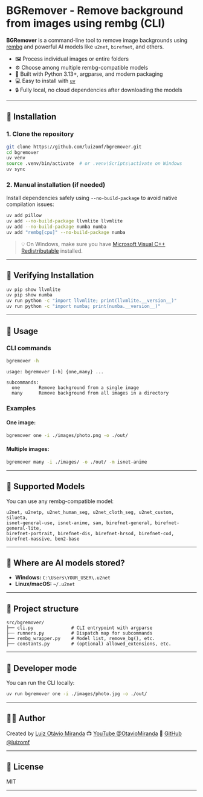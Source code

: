 # BGRemover - Remove background from images using rembg (CLI)

**BGRemover** is a command-line tool to remove image backgrounds using [rembg](https://github.com/danielgatis/rembg) and powerful AI models like `u2net`, `birefnet`, and others.

- 🖼️ Process individual images or entire folders
- ⚙️ Choose among multiple rembg-compatible models
- 🧠 Built with Python 3.13+, argparse, and modern packaging
- 💻 Easy to install with [`uv`](https://github.com/astral-sh/uv)
- 🔒 Fully local, no cloud dependencies after downloading the models

---

## 🚀 Installation

### 1. Clone the repository

```bash
git clone https://github.com/luizomf/bgremover.git
cd bgremover
uv venv
source .venv/bin/activate  # or .venv\Scripts\activate on Windows
uv sync
```

### 2. Manual installation (if needed)

Install dependencies safely using `--no-build-package` to avoid native compilation issues:

```bash
uv add pillow
uv add --no-build-package llvmlite llvmlite
uv add --no-build-package numba numba
uv add "rembg[cpu]" --no-build-package numba
```

> 💡 On Windows, make sure you have [Microsoft Visual C++ Redistributable](https://rb.gy/c4deeu) installed.

---

## 🧪 Verifying Installation

```bash
uv pip show llvmlite
uv pip show numba
uv run python -c "import llvmlite; print(llvmlite.__version__)"
uv run python -c "import numba; print(numba.__version__)"
```

---

## 🧠 Usage

### CLI commands

```bash
bgremover -h
```

```text
usage: bgremover [-h] {one,many} ...

subcommands:
  one       Remove background from a single image
  many      Remove background from all images in a directory
```

### Examples

#### One image:

```bash
bgremover one -i ./images/photo.png -o ./out/
```

#### Multiple images:

```bash
bgremover many -i ./images/ -o ./out/ -m isnet-anime
```

---

## 🎨 Supported Models

You can use any rembg-compatible model:

```text
u2net, u2netp, u2net_human_seg, u2net_cloth_seg, u2net_custom, silueta,
isnet-general-use, isnet-anime, sam, birefnet-general, birefnet-general-lite,
birefnet-portrait, birefnet-dis, birefnet-hrsod, birefnet-cod,
birefnet-massive, ben2-base
```

---

## 🧾 Where are AI models stored?

- **Windows:** `C:\Users\YOUR_USER\.u2net`
- **Linux/macOS:** `~/.u2net`

---

## 🧰 Project structure

```text
src/bgremover/
├── cli.py              # CLI entrypoint with argparse
├── runners.py          # Dispatch map for subcommands
├── rembg_wrapper.py    # Model list, remove_bg(), etc.
├── constants.py        # (optional) allowed_extensions, etc.
```

---

## 🧠 Developer mode

You can run the CLI locally:

```bash
uv run bgremover one -i ./images/photo.jpg -o ./out/
```

---

## 👨‍🏫 Author

Created by [Luiz Otávio Miranda](https://www.otaviomiranda.com.br)
📺 [YouTube @OtavioMiranda](https://www.youtube.com/@OtavioMiranda)
🐙 [GitHub @luizomf](https://github.com/luizomf)

---

## 📄 License

MIT

---
